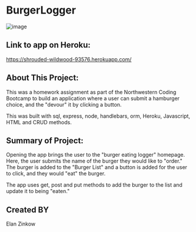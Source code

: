 # BurgerLogger

![image](https://user-images.githubusercontent.com/71417500/106669178-e48b2980-6570-11eb-9e6a-cb863482c3b4.png)

## Link to app on Heroku:

https://shrouded-wildwood-93576.herokuapp.com/

## About This Project:

This was a homework assignment as part of the Northwestern Coding Bootcamp to build an application where a user can submit a hamburger choice, and the "devour" it by clicking a button.

This was built with sql, express, node, handlebars, orm, Heroku, Javascript, HTML and CRUD methods.

## Summary of Project:

Opening the app brings the user to the "burger eating logger" homepage. Here, the user submits the name of the burger they would like to "order." The burger is added to the "Burger List" and a button is added for the user to click, and they would "eat" the burger.

The app uses get, post and put methods to add the burger to the list and update it to being "eaten."
## Created BY

Elan Zinkow
